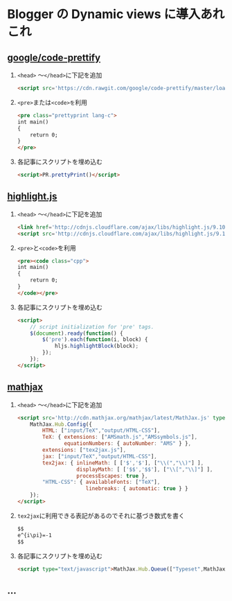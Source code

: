 # Blogger の Dynamic views に導入あれこれ  



## [google/code-prettify](https://github.com/google/code-prettify)

1. `<head>` ～`</head>`に下記を追加

   ```html
   <script src='https://cdn.rawgit.com/google/code-prettify/master/loader/run_prettify.js?skin=Default'/>
   ```

2. `<pre>`または`<code>を`利用

   ```html
   <pre class="prettyprint lang-c">
   int main()
   {
       return 0;
   }
   </pre>
   ```

3. 各記事にスクリプトを埋め込む

   ```html
   <script>PR.prettyPrint()</script>
   ```

   

## [highlight.js](https://highlightjs.org/)

1. `<head>` ～`</head>`に下記を追加

   ```html
   <link href='http://cdnjs.cloudflare.com/ajax/libs/highlight.js/9.10.0/styles/default.min.css' rel='stylesheet'/>
   <script src='http://cdnjs.cloudflare.com/ajax/libs/highlight.js/9.10.0/highlight.min.js'/>
   ```

2. `<pre>`と`<code>`を利用

   ```html
   <pre><code class="cpp">
   int main()
   {
       return 0;
   }
   </code></pre>
   ```

3. 各記事にスクリプトを埋め込む

   ```html
   <script>
       // script initialization for 'pre' tags.
       $(document).ready(function() {
           $('pre').each(function(i, block) {
               hljs.highlightBlock(block);
           });
       });
   </script>
   ```



## [mathjax](https://www.mathjax.org/)

1. `<head>` ～`</head>`に下記を追加

   ```html
   <script src='http://cdn.mathjax.org/mathjax/latest/MathJax.js' type='text/javascript'>    
       MathJax.Hub.Config({
           HTML: ["input/TeX","output/HTML-CSS"],
           TeX: { extensions: ["AMSmath.js","AMSsymbols.js"], 
                  equationNumbers: { autoNumber: "AMS" } },
           extensions: ["tex2jax.js"],
           jax: ["input/TeX","output/HTML-CSS"],
           tex2jax: { inlineMath: [ ['$','$'], ["\\(","\\)"] ],
                      displayMath: [ ['$$','$$'], ["\\[","\\]"] ],
                      processEscapes: true },
           "HTML-CSS": { availableFonts: ["TeX"],
                         linebreaks: { automatic: true } }
       });
   </script>
   ```

2. `tex2jax`に利用できる表記があるのでそれに基づき数式を書く

   ```html
   $$
   e^{i\pi}=-1
   $$
   ```

   

3. 各記事にスクリプトを埋め込む

   ```html
   <script type="text/javascript">MathJax.Hub.Queue(["Typeset",MathJax.Hub]);</script>
   ```



## ...







